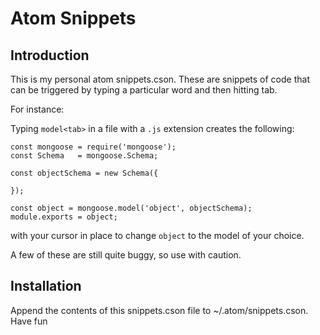 # Atom Snippets

## Introduction

This is my personal atom snippets.cson. These are snippets of code that can be triggered by typing a particular word and then hitting tab.

For instance:

Typing `model<tab>` in a file with a `.js` extension creates the following:

```
const mongoose = require('mongoose');
const Schema   = mongoose.Schema;

const objectSchema = new Schema({

});

const object = mongoose.model('object', objectSchema);
module.exports = object;
```

with your cursor in place to change `object` to the model of your choice.

A few of these are still quite buggy, so use with caution. 

## Installation

Append the contents of this snippets.cson file to ~/.atom/snippets.cson. Have fun

